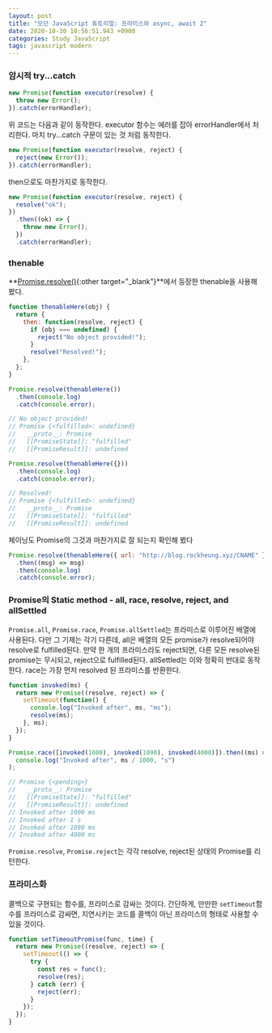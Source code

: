 ```yaml
---
layout: post
title: "모던 JavaScript 튜토리얼: 프라미스와 async, await 2"
date: 2020-10-30 10:56:51.943 +0900
categories: Study JavaScript
tags: javascript modern
---
```


### 암시적 try...catch

```javascript
new Promise(function executor(resolve) {
  throw new Error();
}).catch(errorHandler);
```

위 코드는 다음과 같이 동작한다. executor 함수는 에러를 잡아 errorHandler에서 처리한다.
마치 try...catch 구문이 있는 것 처럼 동작한다.

```javascript
new Promise(function executor(resolve, reject) {
  reject(new Error());
}).catch(errorHandler);
```

then으로도 마찬가지로 동작한다.

```javascript
new Promise(function executor(resolve, reject) {
  resolve("ok");
})
  .then((ok) => {
    throw new Error();
  })
  .catch(errorHandler);
```

### thenable

**[Promise.resolve()](https://developer.mozilla.org/ko/docs/Web/JavaScript/Reference/Global_Objects/Promise/resolve){:other target="\_blank"}**에서 등장한 thenable을 사용해봤다.

```javascript
function thenableHere(obj) {
  return {
    then: function(resolve, reject) {
      if (obj === undefined) {
        reject("No object provided!");
      }
      resolve("Resolved!");
    },
  };
}

Promise.resolve(thenableHere())
  .then(console.log)
  .catch(console.error);

// No object provided!
// Promise {<fulfilled>: undefined}
//   __proto__: Promise
//   [[PromiseState]]: "fulfilled"
//   [[PromiseResult]]: undefined

Promise.resolve(thenableHere({}))
  .then(console.log)
  .catch(console.error);

// Resolved!
// Promise {<fulfilled>: undefined}
//   __proto__: Promise
//   [[PromiseState]]: "fulfilled"
//   [[PromiseResult]]: undefined
```

체이닝도 Promise의 그것과 마찬가지로 잘 되는지 확인해 봤다

```javascript
Promise.resolve(thenableHere({ url: "http://blog.rockheung.xyz/CNAME" }))
  .then((msg) => msg)
  .then(console.log)
  .catch(console.error);
```

### Promise의 Static method - all, race, resolve, reject, and allSettled

`Promise.all`, `Promise.race`, `Promise.allSettled`는 프라미스로 이루어진 배열에 사용된다. 다만 그 기제는 각기 다른데, all은 배열의 모든 promise가 resolve되어야 resolve로 fulfilled된다. 만약 한 개의 프라미스라도 reject되면, 다른 모든 resolve된 promise는 무시되고, reject으로 fulfilled된다. allSettled는 이와 정확히 반대로 동작한다. race는 가장 먼저 resolved 된 프라미스를 반환한다.

```javascript
function invoked(ms) {
  return new Promise((resolve, reject) => {
    setTimeout(function() {
      console.log("Invoked after", ms, "ms");
      resolve(ms);
    }, ms);
  });
}

Promise.race([invoked(1000), invoked(1090), invoked(4000)]).then((ms) =>
  console.log("Invoked after", ms / 1000, "s")
);

// Promise {<pending>}
//   __proto__: Promise
//   [[PromiseState]]: "fulfilled"
//   [[PromiseResult]]: undefined
// Invoked after 1000 ms
// Invoked after 1 s
// Invoked after 1090 ms
// Invoked after 4000 ms
```

`Promise.resolve`, `Promise.reject`는 각각 resolve, reject된 상태의 Promise를 리턴한다.

### 프라미스화

콜백으로 구현되는 함수를, 프라미스로 감싸는 것이다. 간단하게, 만만한 `setTimeout`함수를 프라미스로 감싸면, 지연시키는 코드를 콜백이 아닌 프라미스의 형태로 사용할 수 있을 것이다.

```javascript
function setTimeoutPromise(func, time) {
  return new Promise((resolve, reject) => {
    setTimeout(() => {
      try {
        const res = func();
        resolve(res);
      } catch (err) {
        reject(err);
      }
    });
  });
}
```
